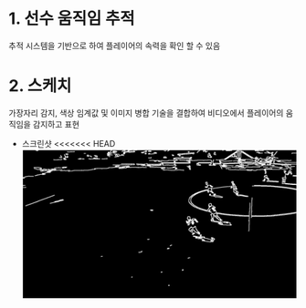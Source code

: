 # 1. 선수 움직임 추적
추적 시스템을 기반으로 하여 플레이어의 속력을 확인 할 수 있음

# 2. 스케치
 가장자리 감지, 색상 임계값 및 이미지 병합 기술을 결합하여 비디오에서 플레이어의 움직임을 감지하고 표현
 * 스크린샷
 <<<<<<< HEAD![이미지없음](./data/333.png "스크린샷")